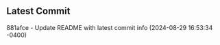 
## Latest Commit
881afce - Update README with latest commit info (2024-08-29 16:53:34 -0400) <Yunxi-Zhou>
